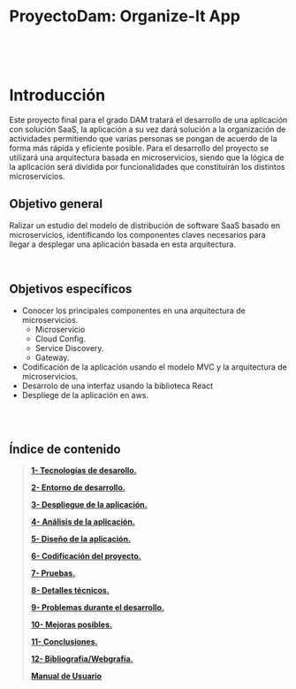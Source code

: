 # ProyectoDam: Organize-It App




<br>

<br>
<br>

# Introducción


Este proyecto final para el grado DAM tratará el desarrollo de una aplicación con solución SaaS, la aplicación a su vez dará solución
a la organización de actividades permitiendo que varias personas se pongan de acuerdo de la forma más rápida y eficiente posible. 
Para el desarrollo del proyecto se utilizará una arquitectura basada en microservicios, siendo que la lógica de la aplicación será dividida
por funcionalidades que constituirán los distintos microservicios.



## Objetivo general
Ralizar un estudio del modelo de distribución de software SaaS basado en microservicios, identificando los componentes claves necesarios para
llegar a desplegar una aplicación basada en esta arquitectura.


<br>

## Objetivos específicos

<ul>
    <li>Conocer los principales componentes en una arquitectura de microservicios.
        <ul>
        <li>Microservicio</li>
        <li>Cloud Config.</li>
        <li>Service Discovery.</li>
        <li>Gateway.</li>
        </ul>
    </li>    
    <li>Codificación de la aplicación usando el modelo MVC y la arquitectura de microservicios.</li>
    <li>Desarrolo de una interfaz usando la biblioteca React</li>
    <li>Despliege de la aplicación en aws.</li>
</ul>


<br>
<br>


## Índice de contenido
> **[1- Tecnologías de desarollo.](./tecnologias/Tecnologias.md)**
>
> **[2- Entorno de desarrollo.](./entornoDesarrollo/EntornoDesarrollo.md)**
>
> **[3- Despliegue de la aplicación.](./despliegue/Despliegue.md)**
>
> **[4- Análisis de la aplicación.](./analisis/Analisis.md)**
>
> **[5- Diseño de la aplicación.](./diseño/Diseño.md)**
>
> **[6- Codificación del proyecto.](./codificacion/Codificacion.md)**
>
> **[7- Pruebas.](#8)**
>
> **[8- Detalles técnicos.](#9)**
>
> **[9- Problemas durante el desarrollo.](#10)**
>
> **[10- Mejoras posibles.](#11)**
>
> **[11- Conclusiones.](#12)**
>
> **[12- Bibliografia/Webgrafía.](#13)**
>
> **[Manual de Usuario](./manualUsuario/manualUsuario.md)**


<br>
<br>




